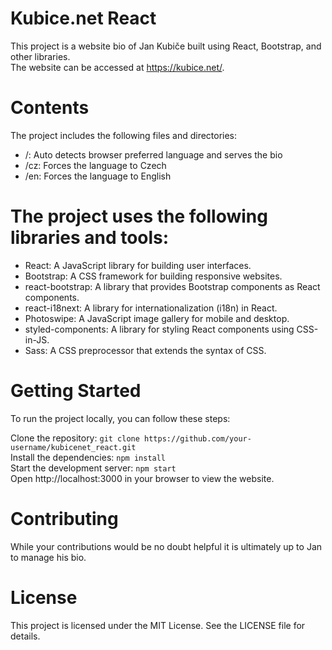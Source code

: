 # Kubice.net React
This project is a website bio of Jan Kubiče built using React, Bootstrap, and other libraries. \
The website can be accessed at https://kubice.net/.

# Contents
The project includes the following files and directories:

* /: Auto detects browser preferred language and serves the bio
* /cz: Forces the language to Czech
* /en: Forces the language to English

# The project uses the following libraries and tools:
* React: A JavaScript library for building user interfaces.
* Bootstrap: A CSS framework for building responsive websites.
* react-bootstrap: A library that provides Bootstrap components as React components.
* react-i18next: A library for internationalization (i18n) in React.
* Photoswipe: A JavaScript image gallery for mobile and desktop.
* styled-components: A library for styling React components using CSS-in-JS.
* Sass: A CSS preprocessor that extends the syntax of CSS.

# Getting Started
To run the project locally, you can follow these steps:

Clone the repository: `git clone https://github.com/your-username/kubicenet_react.git` \
Install the dependencies: `npm install` \
Start the development server: `npm start` \
Open http://localhost:3000 in your browser to view the website.

# Contributing
While your contributions would be no doubt helpful it is ultimately up to Jan to manage his bio.

# License
This project is licensed under the MIT License. See the LICENSE file for details.